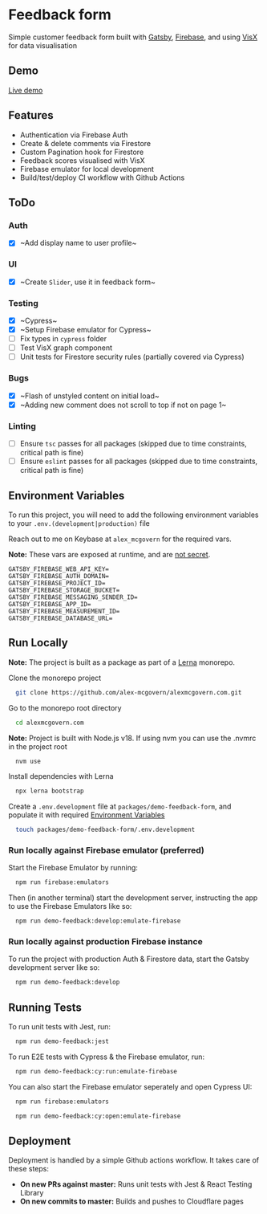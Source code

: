 # Feedback form

Simple customer feedback form built with [Gatsby](https://www.gatsbyjs.com/),
[Firebase](https://firebase.google.com/), and using
[VisX](https://airbnb.io/visx) for data visualisation

## Demo

[Live demo](https://feedback.alexmcgovern.com)

## Features

- Authentication via Firebase Auth
- Create & delete comments via Firestore
- Custom Pagination hook for Firestore
- Feedback scores visualised with VisX
- Firebase emulator for local development
- Build/test/deploy CI workflow with Github Actions

## ToDo

### Auth

- [x] ~Add display name to user profile~


### UI

- [x] ~Create `Slider`, use it in feedback form~

### Testing

- [x] ~Cypress~
- [x] ~Setup Firebase emulator for Cypress~ 
- [ ] Fix types in `cypress` folder
- [ ] Test VisX graph component
- [ ] Unit tests for Firestore security rules (partially covered via Cypress)

### Bugs

- [x] ~Flash of unstyled content on initial load~
- [x] ~Adding new comment does not scroll to top if not on page 1~

### Linting
- [ ] Ensure `tsc` passes for all packages (skipped due to time constraints, critical path is fine)
- [ ] Ensure `eslint` passes for all packages (skipped due to time constraints, critical path is fine)

## Environment Variables

To run this project, you will need to add the following environment variables to
your `.env.(development|production)` file

Reach out to me on Keybase at `alex_mcgovern` for the required vars.

**Note:** These vars are exposed at runtime, and are
[not secret](https://firebase.google.com/docs/projects/api-keys).

```
GATSBY_FIREBASE_WEB_API_KEY=
GATSBY_FIREBASE_AUTH_DOMAIN=
GATSBY_FIREBASE_PROJECT_ID=
GATSBY_FIREBASE_STORAGE_BUCKET=
GATSBY_FIREBASE_MESSAGING_SENDER_ID=
GATSBY_FIREBASE_APP_ID=
GATSBY_FIREBASE_MEASUREMENT_ID=
GATSBY_FIREBASE_DATABASE_URL=

```

## Run Locally

**Note:** The project is built as a package as part of a
[Lerna](https://lerna.js.org/) monorepo.

Clone the monorepo project

```zsh
  git clone https://github.com/alex-mcgovern/alexmcgovern.com.git
```

Go to the monorepo root directory

```zsh
  cd alexmcgovern.com
```

**Note:** Project is built with Node.js v18. If using nvm you can use the .nvmrc in the project root

```zsh
  nvm use
```

Install dependencies with Lerna

```zsh
  npx lerna bootstrap
```

Create a `.env.development` file at `packages/demo-feedback-form`, and populate it with required [Environment Variables](#environment-variables)

```zsh
  touch packages/demo-feedback-form/.env.development
```

### Run locally against Firebase emulator (preferred)

Start the Firebase Emulator by running:

```zsh
  npm run firebase:emulators
```

Then (in another terminal) start the development server, instructing the app to use the Firebase Emulators like so:

```zsh
  npm run demo-feedback:develop:emulate-firebase
```

### Run locally against production Firebase instance

To run the project with production Auth & Firestore data, start the Gatsby development server like so:

```zsh
  npm run demo-feedback:develop
```

## Running Tests

To run unit tests with Jest, run:

```zsh
  npm run demo-feedback:jest
```

To run E2E tests with Cypress & the Firebase emulator, run:

```zsh
  npm run demo-feedback:cy:run:emulate-firebase
```

You can also start the Firebase emulator seperately and open Cypress UI:


```zsh
  npm run firebase:emulators
```
```zsh
  npm run demo-feedback:cy:open:emulate-firebase
```

## Deployment

Deployment is handled by a simple Github actions workflow. It takes care of
these steps:

- **On new PRs against master:** Runs unit tests with Jest & React Testing
  Library
- **On new commits to master:** Builds and pushes to Cloudflare pages
